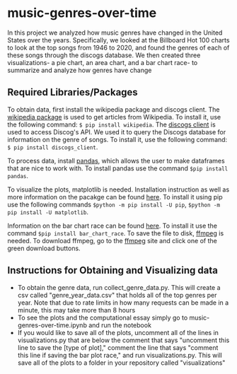 # music-genres-over-time
In this project we analyzed how music genres have changed in the United States over the years. Specifically, we looked at the Billboard Hot 100 charts to look at the top songs from 1946 to 2020, and found the genres of each of these songs through the discogs database. We then created three visualizations- a pie chart, an area chart, and a bar chart race- to summarize and analyze how genres have change

## Required Libraries/Packages
To obtain data, first install the wikipedia package and discogs client. The [wikipedia package](https://pypi.org/project/wikipedia/) is used to get articles from Wikipedia. To install it, use the following command: `$ pip install wikipedia`. The [discogs client](https://github.com/discogs/discogs_client) is used to access Discog's API. We used it to query the Discogs database for information on the genre of songs. To install it, use the following command: `$ pip install discogs_client`.

To process data, install [pandas](https://pandas.pydata.org/docs/getting_started/install.html), which allows the user to make dataframes that are nice to work with. To install pandas use the command `$pip install pandas`.

To visualize the plots, matplotlib is needed. Installation instruction as well as more information on the pacakge can be found [here](https://matplotlib.org/stable/users/installing.html). To install it using pip use the following commands `$python -m pip install -U pip`, `$python -m pip install -U matplotlib`.

Information on the bar chart race can be found [here](https://www.dexplo.org/bar_chart_race/). To install it use the command `$pip install bar_chart_race`.
 To save the file to disk, [ffmpeg](https://www.dexplo.org/bar_chart_race/installation/#installing-ffmpeg) is needed. To download ffmpeg, go to the [ffmpeg](https://www.ffmpeg.org/download.html) site and click one of the green download buttons.
 
 ## Instructions for Obtaining and Visualizing data
 
 * To obtain the genre data, run collect_genre_data.py. This will create a csv called "genre_year_data.csv" that holds all of the top genres per year. Note that due to rate limits in how many requests can be made in a minute, this may take more than 8 hours
 * To see the plots and the computational essay simply go to music-genres-over-time.ipynb and run the notebook
 * If you would like to save all of the plots, uncomment all of the lines in visualizations.py that are below the comment that says "uncomment this line to save the [type of plot]," comment the line that says "comment this line if saving the bar plot race," and run visualizations.py. This will save all of the plots to a folder in your repository called "visualizations"